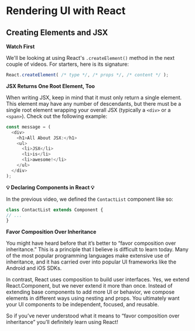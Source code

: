 # Rendering UI with React

## Creating Elements and JSX

**Watch First**

We'll be looking at using React's ``.createElement()`` method in the next couple of videos. For starters, here is its signature:

````javascript
React.createElement( /* type */, /* props */, /* content */ );
````

**JSX Returns One Root Element, Too**

When writing JSX, keep in mind that it must only return a single element. This element may have any number of descendants, but there must be a single root element wrapping your overall JSX (typically a `<div>` or a `<span>`). Check out the following example:

````javascript
const message = (
  <div>
    <h1>All About JSX:</h1>
    <ul>
      <li>JSX</li>
      <li>is</li>
      <li>awesome!</li>
    </ul>
  </div>
);
````

**💡 Declaring Components in React 💡**

In the previous video, we defined the `ContactList` component like so:

````js
class ContactList extends Component {
// ...
}
````


**Favor Composition Over Inheritance**

You might have heard before that it’s better to “favor composition over inheritance.” This is a principle that I believe is difficult to learn today. Many of the most popular programming languages make extensive use of inheritance, and it has carried over into popular UI frameworks like the Android and iOS SDKs.

In contrast, React uses composition to build user interfaces. Yes, we extend React.Component, but we never extend it more than once. Instead of extending base components to add more UI or behavior, we compose elements in different ways using nesting and props. You ultimately want your UI components to be independent, focused, and reusable.

So if you’ve never understood what it means to “favor composition over inheritance” you’ll definitely learn using React!
